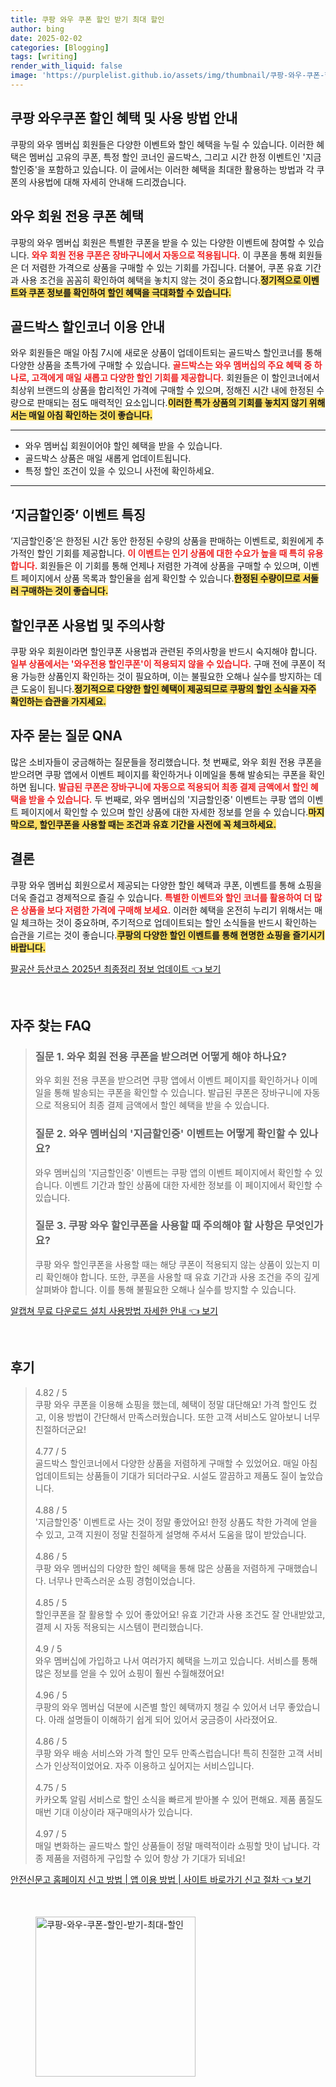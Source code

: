 ```yaml
---
title: 쿠팡 와우 쿠폰 할인 받기 최대 할인
author: bing
date: 2025-02-02
categories: [Blogging]
tags: [writing]
render_with_liquid: false
image: 'https://purplelist.github.io/assets/img/thumbnail/쿠팡-와우-쿠폰-할인-받기-최대-할인.webp'
---
```



<h2 id='쿠팡와우쿠폰사용법'>쿠팡 와우쿠폰 할인 혜택 및 사용 방법 안내</h2>

<p>쿠팡의 와우 멤버십 회원들은 다양한 이벤트와 할인 혜택을 누릴 수 있습니다. 이러한 혜택은 멤버십 고유의 쿠폰, 특정 할인 코너인 골드박스, 그리고 시간 한정 이벤트인 '지금할인중'을 포함하고 있습니다. 이 글에서는 이러한 혜택을 최대한 활용하는 방법과 각 쿠폰의 사용법에 대해 자세히 안내해 드리겠습니다.</p>

<h2 id='와우회원전용쿠폰혜택'>와우 회원 전용 쿠폰 혜택</h2>

<p>쿠팡의 와우 멤버십 회원은 특별한 쿠폰을 받을 수 있는 다양한 이벤트에 참여할 수 있습니다. <b><span style="color: #ee2323;">와우 회원 전용 쿠폰은 장바구니에서 자동으로 적용됩니다.</span></b> 이 쿠폰을 통해 회원들은 더 저렴한 가격으로 상품을 구매할 수 있는 기회를 가집니다. 더불어, 쿠폰 유효 기간과 사용 조건을 꼼꼼히 확인하여 혜택을 놓치지 않는 것이 중요합니다.<b><span style="background-color: #ffe066;">정기적으로 이벤트와 쿠폰 정보를 확인하여 할인 혜택을 극대화할 수 있습니다.</span></b> </p>

<h2 id='골드박스할인코너이용'>골드박스 할인코너 이용 안내</h2>

<p>와우 회원들은 매일 아침 7시에 새로운 상품이 업데이트되는 골드박스 할인코너를 통해 다양한 상품을 초특가에 구매할 수 있습니다. <b><span style="color: #ee2323;">골드박스는 와우 멤버십의 주요 혜택 중 하나로, 고객에게 매일 새롭고 다양한 할인 기회를 제공합니다.</span></b> 회원들은 이 할인코너에서 최상위 브랜드의 상품을 합리적인 가격에 구매할 수 있으며, 정해진 시간 내에 한정된 수량으로 판매되는 점도 매력적인 요소입니다.<b><span style="background-color: #ffe066;">이러한 특가 상품의 기회를 놓치지 않기 위해서는 매일 아침 확인하는 것이 좋습니다.</span></b> </p>

<hr />

<ul>
    <li>와우 멤버십 회원이어야 할인 혜택을 받을 수 있습니다.</li>
    <li>골드박스 상품은 매일 새롭게 업데이트됩니다.</li>
    <li>특정 할인 조건이 있을 수 있으니 사전에 확인하세요.</li>
</ul>

<hr />

<h2 id='지금할인중이벤트특징'>‘지금할인중’ 이벤트 특징</h2>

<p>‘지금할인중’은 한정된 시간 동안 한정된 수량의 상품을 판매하는 이벤트로, 회원에게 추가적인 할인 기회를 제공합니다. <b><span style="color: #ee2323;">이 이벤트는 인기 상품에 대한 수요가 높을 때 특히 유용합니다.</span></b> 회원들은 이 기회를 통해 언제나 저렴한 가격에 상품을 구매할 수 있으며, 이벤트 페이지에서 상품 목록과 할인율을 쉽게 확인할 수 있습니다.<b><span style="background-color: #ffe066;">한정된 수량이므로 서둘러 구매하는 것이 좋습니다.</span></b></p>

<h2 id='할인쿠폰사용법자세히'>할인쿠폰 사용법 및 주의사항</h2>

<p>쿠팡 와우 회원이라면 할인쿠폰 사용법과 관련된 주의사항을 반드시 숙지해야 합니다. <b><span style="color: #ee2323;">일부 상품에서는 '와우전용 할인쿠폰'이 적용되지 않을 수 있습니다.</span></b> 구매 전에 쿠폰이 적용 가능한 상품인지 확인하는 것이 필요하며, 이는 불필요한 오해나 실수를 방지하는 데 큰 도움이 됩니다.<b><span style="background-color: #ffe066;">정기적으로 다양한 할인 혜택이 제공되므로 쿠팡의 할인 소식을 자주 확인하는 습관을 가지세요.</span></b></p>

<h2 id='자주묻는질문'>자주 묻는 질문 QNA</h2>

<p>많은 소비자들이 궁금해하는 질문들을 정리했습니다. 첫 번째로, 와우 회원 전용 쿠폰을 받으려면 쿠팡 앱에서 이벤트 페이지를 확인하거나 이메일을 통해 발송되는 쿠폰을 확인하면 됩니다. <b><span style="color: #ee2323;">발급된 쿠폰은 장바구니에 자동으로 적용되어 최종 결제 금액에서 할인 혜택을 받을 수 있습니다.</span></b> 두 번째로, 와우 멤버십의 '지금할인중' 이벤트는 쿠팡 앱의 이벤트 페이지에서 확인할 수 있으며 할인 상품에 대한 자세한 정보를 얻을 수 있습니다.<b><span style="background-color: #ffe066;">마지막으로, 할인쿠폰을 사용할 때는 조건과 유효 기간을 사전에 꼭 체크하세요.</span></b> </p>

<h2 id='결론'>결론</h2>

<p>쿠팡 와우 멤버십 회원으로서 제공되는 다양한 할인 혜택과 쿠폰, 이벤트를 통해 쇼핑을 더욱 즐겁고 경제적으로 즐길 수 있습니다. <b><span style="color: #ee2323;">특별한 이벤트와 할인 코너를 활용하여 더 많은 상품을 보다 저렴한 가격에 구매해 보세요.</span></b> 이러한 혜택을 온전히 누리기 위해서는 매일 체크하는 것이 중요하며, 주기적으로 업데이트되는 할인 소식들을 반드시 확인하는 습관을 기르는 것이 좋습니다.<b><span style="background-color: #ffe066;">쿠팡의 다양한 할인 이벤트를 통해 현명한 쇼핑을 즐기시기 바랍니다.</span></b></p>


<p><a class="click-button" title="팔공산 등산코스 2025년 최종정리 정보 업데이트" href="https://purplelist.github.io/posts/%ED%8C%94%EA%B3%B5%EC%82%B0-%EB%93%B1%EC%82%B0%EC%BD%94%EC%8A%A4-2025%EB%85%84-%EC%B5%9C%EC%A2%85%EC%A0%95%EB%A6%AC-%EC%A0%95%EB%B3%B4-%EC%97%85%EB%8D%B0%EC%9D%B4%ED%8A%B8/" rel="dofollow">팔공산 등산코스 2025년 최종정리 정보 업데이트 👈 보기</a></p><br>
<h2 id='자주_찾는_FAQ'>자주 찾는 FAQ</h2>
<div itemscope="" itemtype="https://schema.org/FAQPage"> 
<blockquote> 
<div itemscope="" itemprop="mainEntity" itemtype="https://schema.org/Question"> 
<h3 itemprop="name">질문 1. 와우 회원 전용 쿠폰을 받으려면 어떻게 해야 하나요?</h3> 
<div itemscope="" itemprop="acceptedAnswer" itemtype="https://schema.org/Answer"> 
<span itemprop="text"> 
<p>와우 회원 전용 쿠폰을 받으려면 쿠팡 앱에서 이벤트 페이지를 확인하거나 이메일을 통해 발송되는 쿠폰을 확인할 수 있습니다. 발급된 쿠폰은 장바구니에 자동으로 적용되어 최종 결제 금액에서 할인 혜택을 받을 수 있습니다.</p> 
</span> 
</div> 
</div> 
<div itemscope="" itemprop="mainEntity" itemtype="https://schema.org/Question"> 
<h3 itemprop="name">질문 2. 와우 멤버십의 '지금할인중' 이벤트는 어떻게 확인할 수 있나요?</h3> 
<div itemscope="" itemprop="acceptedAnswer" itemtype="https://schema.org/Answer"> 
<span itemprop="text"> 
<p>와우 멤버십의 '지금할인중' 이벤트는 쿠팡 앱의 이벤트 페이지에서 확인할 수 있습니다. 이벤트 기간과 할인 상품에 대한 자세한 정보를 이 페이지에서 확인할 수 있습니다.</p> 
</span> 
</div> 
</div> 
<div itemscope="" itemprop="mainEntity" itemtype="https://schema.org/Question"> 
<h3 itemprop="name">질문 3. 쿠팡 와우 할인쿠폰을 사용할 때 주의해야 할 사항은 무엇인가요?</h3> 
<div itemscope="" itemprop="acceptedAnswer" itemtype="https://schema.org/Answer"> 
<span itemprop="text"> 
<p>쿠팡 와우 할인쿠폰을 사용할 때는 해당 쿠폰이 적용되지 않는 상품이 있는지 미리 확인해야 합니다. 또한, 쿠폰을 사용할 때 유효 기간과 사용 조건을 주의 깊게 살펴봐야 합니다. 이를 통해 불필요한 오해나 실수를 방지할 수 있습니다.</p> 
</span> 
</div> 
</div> 
</blockquote> 
</div>
<p><a class="click-button" title="알캡쳐 무료 다운로드 설치 사용방법 자세한 안내" href="https://purplelist.github.io/posts/%EC%95%8C%EC%BA%A1%EC%B3%90-%EB%AC%B4%EB%A3%8C-%EB%8B%A4%EC%9A%B4%EB%A1%9C%EB%93%9C-%EC%84%A4%EC%B9%98-%EC%82%AC%EC%9A%A9%EB%B0%A9%EB%B2%95-%EC%9E%90%EC%84%B8%ED%95%9C-%EC%95%88%EB%82%B4/" rel="dofollow">알캡쳐 무료 다운로드 설치 사용방법 자세한 안내 👈 보기</a></p><br>
<h2 id='후기'>후기</h2>
<div itemscope itemtype="https://schema.org/Product">
  <blockquote>
  <div itemprop="review" itemscope itemtype="https://schema.org/Review">
      <div itemprop="reviewRating" itemscope itemtype="https://schema.org/Rating"> <span itemprop="ratingValue">4.82</span> / <span itemprop="bestRating">5</span> </div>
      <span itemprop="reviewBody">쿠팡 와우 쿠폰을 이용해 쇼핑을 했는데, 혜택이 정말 대단해요! 가격 할인도 컸고, 이용 방법이 간단해서 만족스러웠습니다. 또한 고객 서비스도 알아보니 너무 친절하더군요!</span>
  </div>
  <br>
  <div itemprop="review" itemscope itemtype="https://schema.org/Review">
      <div itemprop="reviewRating" itemscope itemtype="https://schema.org/Rating"> <span itemprop="ratingValue">4.77</span> / <span itemprop="bestRating">5</span> </div>
      <span itemprop="reviewBody">골드박스 할인코너에서 다양한 상품을 저렴하게 구매할 수 있었어요. 매일 아침 업데이트되는 상품들이 기대가 되더라구요. 시설도 깔끔하고 제품도 질이 높았습니다.</span>
  </div>
  <br>
  <div itemprop="review" itemscope itemtype="https://schema.org/Review">
      <div itemprop="reviewRating" itemscope itemtype="https://schema.org/Rating"> <span itemprop="ratingValue">4.88</span> / <span itemprop="bestRating">5</span> </div>
      <span itemprop="reviewBody">'지금할인중' 이벤트로 사는 것이 정말 좋았어요! 한정 상품도 착한 가격에 얻을 수 있고, 고객 지원이 정말 친절하게 설명해 주셔서 도움을 많이 받았습니다.</span>
  </div>
  <br>
  <div itemprop="review" itemscope itemtype="https://schema.org/Review">
      <div itemprop="reviewRating" itemscope itemtype="https://schema.org/Rating"> <span itemprop="ratingValue">4.86</span> / <span itemprop="bestRating">5</span> </div>
      <span itemprop="reviewBody">쿠팡 와우 멤버십의 다양한 할인 혜택을 통해 많은 상품을 저렴하게 구매했습니다. 너무나 만족스러운 쇼핑 경험이었습니다.</span>
  </div>
  <br>
  <div itemprop="review" itemscope itemtype="https://schema.org/Review">
      <div itemprop="reviewRating" itemscope itemtype="https://schema.org/Rating"> <span itemprop="ratingValue">4.85</span> / <span itemprop="bestRating">5</span> </div>
      <span itemprop="reviewBody">할인쿠폰을 잘 활용할 수 있어 좋았어요! 유효 기간과 사용 조건도 잘 안내받았고, 결제 시 자동 적용되는 시스템이 편리했습니다.</span>
  </div>
  <br>
  <div itemprop="review" itemscope itemtype="https://schema.org/Review">
      <div itemprop="reviewRating" itemscope itemtype="https://schema.org/Rating"> <span itemprop="ratingValue">4.9</span> / <span itemprop="bestRating">5</span> </div>
      <span itemprop="reviewBody">와우 멤버십에 가입하고 나서 여러가지 혜택을 느끼고 있습니다. 서비스를 통해 많은 정보를 얻을 수 있어 쇼핑이 훨씬 수월해졌어요!</span>
  </div>
  <br>
  <div itemprop="review" itemscope itemtype="https://schema.org/Review">
      <div itemprop="reviewRating" itemscope itemtype="https://schema.org/Rating"> <span itemprop="ratingValue">4.96</span> / <span itemprop="bestRating">5</span> </div>
      <span itemprop="reviewBody">쿠팡의 와우 멤버십 덕분에 시즌별 할인 혜택까지 챙길 수 있어서 너무 좋았습니다. 아래 설명들이 이해하기 쉽게 되어 있어서 궁금증이 사라졌어요.</span>
  </div>
  <br>
  <div itemprop="review" itemscope itemtype="https://schema.org/Review">
      <div itemprop="reviewRating" itemscope itemtype="https://schema.org/Rating"> <span itemprop="ratingValue">4.86</span> / <span itemprop="bestRating">5</span> </div>
      <span itemprop="reviewBody">쿠팡 와우 배송 서비스와 가격 할인 모두 만족스럽습니다! 특히 친절한 고객 서비스가 인상적이었어요. 자주 이용하고 싶어지는 서비스입니다.</span>
  </div>
  <br>
  <div itemprop="review" itemscope itemtype="https://schema.org/Review">
      <div itemprop="reviewRating" itemscope itemtype="https://schema.org/Rating"> <span itemprop="ratingValue">4.75</span> / <span itemprop="bestRating">5</span> </div>
      <span itemprop="reviewBody">카카오톡 알림 서비스로 할인 소식을 빠르게 받아볼 수 있어 편해요. 제품 품질도 매번 기대 이상이라 재구매의사가 있습니다.</span>
  </div>
  <br>
  <div itemprop="review" itemscope itemtype="https://schema.org/Review">
      <div itemprop="reviewRating" itemscope itemtype="https://schema.org/Rating"> <span itemprop="ratingValue">4.97</span> / <span itemprop="bestRating">5</span> </div>
      <span itemprop="reviewBody">매일 변화하는 골드박스 할인 상품들이 정말 매력적이라 쇼핑할 맛이 납니다. 각종 제품을 저렴하게 구입할 수 있어 항상 가 기대가 되네요!</span>
  </div>
  </blockquote>
</div>
<p><a class="click-button" title="안전신문고 홈페이지 신고 방법 | 앱 이용 방법 | 사이트 바로가기 신고 절차" href="https://purplelist.github.io/posts/%EC%95%88%EC%A0%84%EC%8B%A0%EB%AC%B8%EA%B3%A0-%ED%99%88%ED%8E%98%EC%9D%B4%EC%A7%80-%EC%8B%A0%EA%B3%A0-%EB%B0%A9%EB%B2%95-%EC%95%B1-%EC%9D%B4%EC%9A%A9-%EB%B0%A9%EB%B2%95-%EC%82%AC%EC%9D%B4%ED%8A%B8-%EB%B0%94%EB%A1%9C%EA%B0%80%EA%B8%B0-%EC%8B%A0%EA%B3%A0-%EC%A0%88%EC%B0%A8/" rel="dofollow">안전신문고 홈페이지 신고 방법 | 앱 이용 방법 | 사이트 바로가기 신고 절차 👈 보기</a></p><br>
<figure class="image"><img src="https://purplelist.github.io/assets/img/thumbnail/쿠팡-와우-쿠폰-할인-받기-최대-할인.webp" alt="쿠팡-와우-쿠폰-할인-받기-최대-할인" width="256" height="256"></figure>